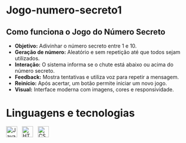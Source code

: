 # Jogo-numero-secreto1

<section class="explicacao-jogo">
  <h2>Como funciona o Jogo do Número Secreto</h2>
  <ul>
    <li><strong>Objetivo:</strong> Adivinhar o número secreto entre 1 e 10.</li>
    <li><strong>Geração de número:</strong> Aleatório e sem repetição até que todos sejam utilizados.</li>
    <li><strong>Interação:</strong> O sistema informa se o chute está abaixo ou acima do número secreto.</li>
    <li><strong>Feedback:</strong> Mostra tentativas e utiliza voz para repetir a mensagem.</li>
    <li><strong>Reinício:</strong> Após acertar, um botão permite iniciar um novo jogo.</li>
    <li><strong>Visual:</strong> Interface moderna com imagens, cores e responsividade.</li>
  </ul>
</section>

# Linguagens e tecnologias

<img 
    align="left" 
    alt="JavaScript" 
    title="JavaScript"
    width="30px" 
    style="padding-right: 10px;" 
    src="https://cdn.jsdelivr.net/gh/devicons/devicon@latest/icons/javascript/javascript-original.svg" 
/>
<img 
    align="left" 
    alt="HTML" 
    title="HTML"
    width="30px" 
    style="padding-right: 10px;" 
    src="https://cdn.jsdelivr.net/gh/devicons/devicon@latest/icons/html5/html5-original.svg" 
/>

<img 
    align="left" 
    alt="CSS" 
    title="CSS"
    width="30px" 
    style="padding-right: 10px;" 
    src="https://cdn.jsdelivr.net/gh/devicons/devicon@latest/icons/css3/css3-original.svg" 
/>


